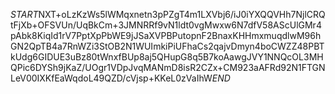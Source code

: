 $START$NXT+oLzKzWs5lWMqxnetn3pPZgT4m1LXVbj6/iJ0iYXQQVHh7NjlCRQtFjXb+OFSVUn/UqBkCm+3JMNRRf9vN1ldt0vgMwxw6N7dfV58AScUlGMr4pAbk8KiqId1rV7PptXpPbWE9jJSaXVPBPutopnF2BnaxKHHmxmuqdlwM96hGN2QpTB4a7RnWZi3StOB2N1WUImkiPiUFhaCs2qajvDmyn4boCWZZ48PBTkUdg6GIDUE3uBz80tWnxfBUp8aj5QHupG8q5B7koAawgJVY1NNQcOL3MHQPic6DYSh9jKaZ/UOgr1VDpJvqMANmD8isR2CZx+CM923aAFRd92N1FTGNLeV00IXKfEaWqdoL49QZD/cVjsp+KKeL0zVaIhW$END$